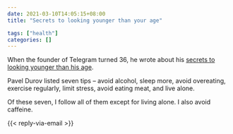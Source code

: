 ```yaml
---
date: 2021-03-10T14:05:15+08:00
title: "Secrets to looking younger than your age"

tags: ["health"]
categories: []
---
```


When the founder of Telegram turned 36, he wrote about his [secrets to looking younger than his age](https://t.me/s/durov/137).

Pavel Durov listed seven tips – avoid alcohol, sleep more, avoid overeating, exercise regularly, limit stress, avoid eating meat, and live alone.

Of these seven, I follow all of them except for living alone. I also avoid caffeine.

{{< reply-via-email >}}
